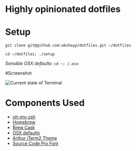 Highly opinionated dotfiles
=============================

# Setup

`git clone git@github.com:akshayp/dotfiles.git ~/dotfiles`

`cd ~/dotfiles; ./setup`

*Sensible OSX defaults*: `cd ~; /.osx`

#Screenshot

![Current state of Terminal](https://www.evernote.com/shard/s13/sh/6c549055-095e-480c-8eb9-c4266a75e5f7/28c7e70bf37cc8f1c9c3aba6a1dddcc3/deep/0/zsh.png)

# Components Used
* [oh-my-zsh](https://github.com/robbyrussell/oh-my-zsh)
* [Homebrew](http://brew.sh)
* [Brew Cask](https://github.com/phinze/homebrew-cask)
* [OSX defaults](https://github.com/mathiasbynens/dotfiles)
* [Arthur iTerm2 Theme](https://github.com/baskerville/iTerm-2-Color-Themes/blob/master/previews/arthur.png)
* [Source Code Pro Font](https://github.com/adobe/source-code-pro)
